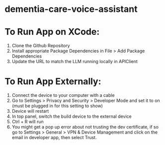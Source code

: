# dementia-care-voice-assistant


# To Run App on XCode:
1. Clone the Github Repository
2. Install appropriate Package Dependencies in File > Add Package Dependencies 
3. Update the URL to match the LLM running locally in APIClient 

# To Run App Externally: 
1. Connect the device to your computer with a cable 
2. Go to Settings > Privacy and Security > Developer Mode and set it to on (must be plugged in for this setting to show)
3. Device will restart 
4. In top panel, switch the build device to the external device 
5. Ctrl + R will run
6. You might get a pop up error about not trusting the dev certificate, if so go to Settings > General > VPN & Device Management and click on the email in developer app, then select Trust. 

